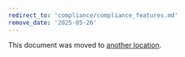 ```yaml
---
redirect_to: 'compliance/compliance_features.md'
remove_date: '2025-05-26'
---
```


<!-- markdownlint-disable -->

This document was moved to [another location](compliance/compliance_features.md).

<!-- This redirect file can be deleted after <2025-05-26>. -->
<!-- Redirects that point to other docs in the same project expire in three months. -->
<!-- Redirects that point to docs in a different project or site (for example, link is not relative and starts with `https:`) expire in one year. -->
<!-- Before deletion, see: https://docs.gitlab.com/development/documentation/redirects -->
